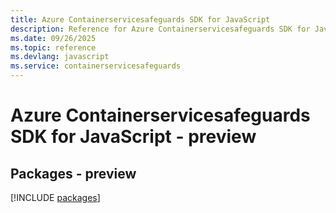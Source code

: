 ```yaml
---
title: Azure Containerservicesafeguards SDK for JavaScript
description: Reference for Azure Containerservicesafeguards SDK for JavaScript
ms.date: 09/26/2025
ms.topic: reference
ms.devlang: javascript
ms.service: containerservicesafeguards
---
```

# Azure Containerservicesafeguards SDK for JavaScript - preview
## Packages - preview
[!INCLUDE [packages](containerservicesafeguards-index.md)]